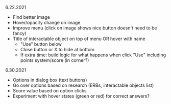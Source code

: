 6.22.2021
  - Find better image
  - Hover/opacity change on image
  - Improve menu (click on image shows nice button doesn't need to be fancy)
  - Title of interactable object on top of menu OR hover with name
    - "Use" button below
    - Close button or X to hide at bottom
    - If extra time: build logic for what happens when click "Use" including points system/score (in corner?)

6.30.2021
  - Options in dialog box (text buttons)
  - Go over options based on research (ERBs, interactable objects list)
  - Score value based on option clicks
  - Experiment with hover states (green or red) for correct answers?
